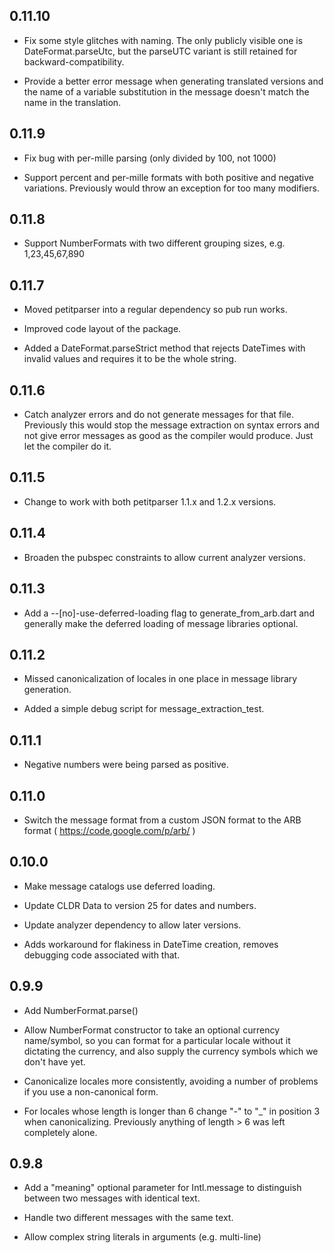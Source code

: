 ## 0.11.10
  * Fix some style glitches with naming. The only publicly visible one
    is DateFormat.parseUtc, but the parseUTC variant is still retained
    for backward-compatibility.

  * Provide a better error message when generating translated versions
    and the name of a variable substitution in the message doesn't
    match the name in the translation.

## 0.11.9
  * Fix bug with per-mille parsing (only divided by 100, not 1000)
  
  * Support percent and per-mille formats with both positive and negative
    variations. Previously would throw an exception for too many modifiers.

## 0.11.8

  * Support NumberFormats with two different grouping sizes, e.g.
    1,23,45,67,890

## 0.11.7
  * Moved petitparser into a regular dependency so pub run works.

  * Improved code layout of the package.

  * Added a DateFormat.parseStrict method that rejects DateTimes with invalid
    values and requires it to be the whole string.

## 0.11.6

  * Catch analyzer errors and do not generate messages for that file. Previously
    this would stop the message extraction on syntax errors and not give error
    messages as good as the compiler would produce. Just let the compiler do it.

## 0.11.5

 * Change to work with both petitparser 1.1.x and 1.2.x versions.

## 0.11.4

 * Broaden the pubspec constraints to allow current analyzer versions.

## 0.11.3

 * Add a --[no]-use-deferred-loading flag to generate_from_arb.dart and
   generally make the deferred loading of message libraries optional.

## 0.11.2

 * Missed canonicalization of locales in one place in message library generation.

 * Added a simple debug script for message_extraction_test.

## 0.11.1

 * Negative numbers were being parsed as positive.

## 0.11.0

 * Switch the message format from a custom JSON format to
   the ARB format ( https://code.google.com/p/arb/ )

## 0.10.0

 * Make message catalogs use deferred loading.

 * Update CLDR Data to version 25 for dates and numbers.

 * Update analyzer dependency to allow later versions.

 * Adds workaround for flakiness in DateTime creation, removes debugging code
   associated with that.

## 0.9.9

* Add NumberFormat.parse()

* Allow NumberFormat constructor to take an optional currency name/symbol, so
  you can format for a particular locale without it dictating the currency, and
  also supply the currency symbols which we don't have yet.

* Canonicalize locales more consistently, avoiding a number of problems if you
  use a non-canonical form.

* For locales whose length is longer than 6 change "-" to "_" in position 3 when
  canonicalizing. Previously anything of length > 6 was left completely alone.

## 0.9.8

* Add a "meaning" optional parameter for Intl.message to distinguish between
  two messages with identical text.

* Handle two different messages with the same text.

* Allow complex string literals in arguments (e.g. multi-line)
